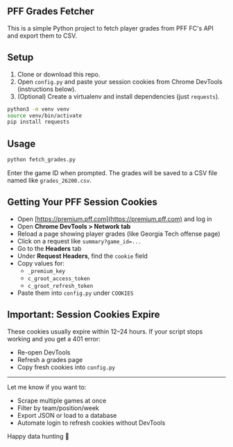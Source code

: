 ## PFF Grades Fetcher

This is a simple Python project to fetch player grades from PFF FC's API and export them to CSV.

## Setup
1. Clone or download this repo.
2. Open `config.py` and paste your session cookies from Chrome DevTools (instructions below).
3. (Optional) Create a virtualenv and install dependencies (just `requests`).

```bash
python3 -m venv venv
source venv/bin/activate
pip install requests
```

## Usage
```bash
python fetch_grades.py
```
Enter the game ID when prompted. The grades will be saved to a CSV file named like `grades_26200.csv`.

## Getting Your PFF Session Cookies
- Open [https://premium.pff.com](https://premium.pff.com) and log in
- Open **Chrome DevTools > Network tab**
- Reload a page showing player grades (like Georgia Tech offense page)
- Click on a request like `summary?game_id=...`
- Go to the **Headers** tab
- Under **Request Headers**, find the `cookie` field
- Copy values for:
  - `_premium_key`
  - `c_groot_access_token`
  - `c_groot_refresh_token`
- Paste them into `config.py` under `COOKIES`

## Important: Session Cookies Expire
These cookies usually expire within 12–24 hours. If your script stops working and you get a 401 error:
- Re-open DevTools
- Refresh a grades page
- Copy fresh cookies into `config.py`

---
Let me know if you want to:
- Scrape multiple games at once
- Filter by team/position/week
- Export JSON or load to a database
- Automate login to refresh cookies without DevTools

Happy data hunting 🏈